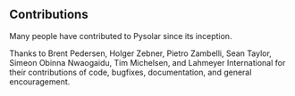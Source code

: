 Contributions
-------------

Many people have contributed to Pysolar since its inception.

Thanks to Brent Pedersen, Holger Zebner, Pietro Zambelli, Sean Taylor, Simeon Obinna 
Nwaogaidu, Tim Michelsen, and Lahmeyer International for their 
contributions of code, bugfixes, documentation, and general encouragement.
